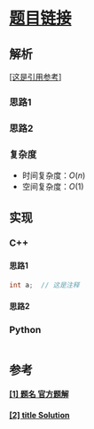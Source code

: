 # [题目链接](link)

## 解析

[[这是引用参考]](#1-这是参考)

### 思路1

### 思路2

### 复杂度

* 时间复杂度：$O(n)$
* 空间复杂度：$O(1)$

## 实现

### C++

#### 思路1

```C++
int a;  // 这是注释
```

#### 思路2

### Python

```Python

```


## 参考

####  [[1] 题名 官方题解](link)
####  [[2] title Solution](link)